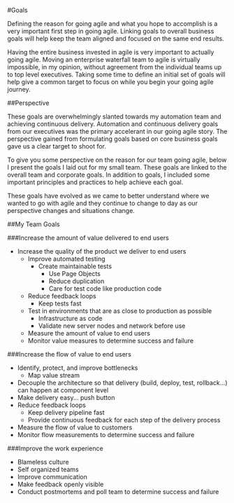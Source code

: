 #Goals

Defining the reason for going agile and what you hope to accomplish is a very important first step in going agile. Linking goals to overall business goals will help keep the team aligned and focused on the same end results.

Having the entire business invested in agile is very important to actually going agile. Moving an enterprise waterfall team to agile is virtually impossible, in my opinion, without agreement from the individual teams up to top level executives. Taking some time to define an initial set of goals will help give a common target to focus on while you begin your going agile journey.

##Perspective

These goals are overwhelmingly slanted towards my automation team and achieving continuous delivery. Automation and continuous delivery goals from our executives was the primary accelerant in our going agile story. The perspective gained from formulating goals based on core business goals gave us a clear target to shoot for.

To give you some perspective on the reason for our team going agile, below I present the goals I laid out for my small team. These goals are linked to the overall team and corporate goals. In addition to goals, I included some important principles and practices to help achieve each goal. 

These goals have evolved as we came to better understand where we wanted to go with agile and they continue to change to day as our perspective changes and situations change.

##My Team Goals

###Increase the amount of value delivered to end users

- Increase the quality of the product we deliver to end users
  - Improve automated testing
    - Create maintainable tests
      - Use Page Objects
      - Reduce duplication
      - Care for test code like production code
  - Reduce feedback loops
    - Keep tests fast
  - Test in environments that are as close to production as possible
    - Infrastructure as code
    - Validate new server nodes and network before use
  - Measure the amount of value to end users
  - Monitor value measures to determine success and failure

###Increase the flow of value to end users

- Identify, protect, and improve bottlenecks
  - Map value stream
- Decouple the architecture so that delivery (build, deploy, test, rollback...) can happen at component level
- Make delivery easy... push button
- Reduce feedback loops
    - Keep delivery pipeline fast
    - Provide continuous feedback for each step of the delivery process 
- Measure the flow of value to customers
- Monitor flow measurements to determine success and failure

###Improve the work experience

- Blameless culture
- Self organized teams
- Improve communication
- Make feedback openly visible
- Conduct postmortems and poll team to determine success and failure